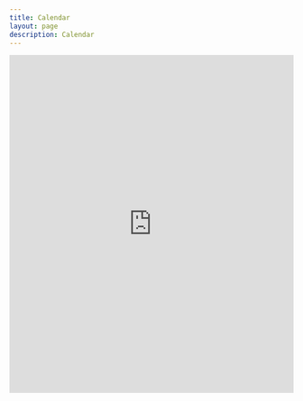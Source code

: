 ```yaml
---
title: Calendar
layout: page
description: Calendar
---
```


<iframe src="https://calendar.google.com/calendar/embed?height=600&wkst=1&ctz=Europe%2FAmsterdam&bgcolor=%23ffffff&showCalendars=0&showTitle=0&src=ZmYwNDhhNmQ2NWRlNzI3MTgzNmI0NmI3ZDEwZmNlOTRkNzc0YmJiNzMwMDc4M2ViMDU5YTZiNDMxYzU2OGNhOUBncm91cC5jYWxlbmRhci5nb29nbGUuY29t&color=%2333B679" style="border-width:0;width:100%;height:600px" frameborder="0" scrolling="no"></iframe>